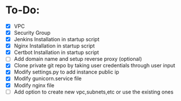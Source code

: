 # To-Do:
- [X]  VPC
- [X]  Security Group
- [X] Jenkins Installation in startup script
- [X] Nginx Installation in startup script
- [X] Certbot Installation in startup script
- [ ] Add domain name and setup reverse proxy (optional)
- [x] Clone private git repo by taking user credentials through user input
- [x] Modify settings.py to add instance public ip
- [x] Modify gunicorn.service file
- [x] Modify nginx file
- [ ] Add option to create new vpc,subnets,etc or use the existing ones